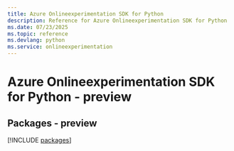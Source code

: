 ```yaml
---
title: Azure Onlineexperimentation SDK for Python
description: Reference for Azure Onlineexperimentation SDK for Python
ms.date: 07/23/2025
ms.topic: reference
ms.devlang: python
ms.service: onlineexperimentation
---
```

# Azure Onlineexperimentation SDK for Python - preview
## Packages - preview
[!INCLUDE [packages](onlineexperimentation-index.md)]